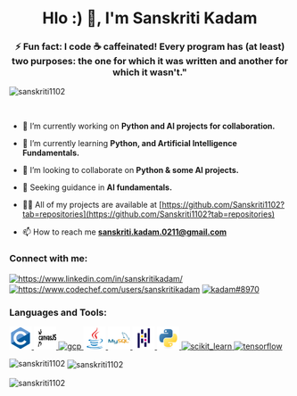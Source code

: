 
<h1 align="center">Hlo :) 👋, I'm Sanskriti Kadam</h1>
<h3 align="center">⚡ Fun fact: I code ☕️ caffeinated! Every program has (at least) two purposes: the one for which it was written and another for which it wasn't."</h3>

<p align="left"> <img src="https://komarev.com/ghpvc/?username=sanskriti1102&label=Profile%20views&color=0e75b6&style=flat" alt="sanskriti1102" /> </p>

<p align="left"> <a href="https://twitter.com/" target="blank"><img src="https://img.shields.io/twitter/follow/?logo=twitter&style=for-the-badge" alt="" /></a> </p>

- 🔭 I’m currently working on **Python and AI projects for collaboration.**

- 🌱 I’m currently learning **Python, and Artificial Intelligence Fundamentals.**

- 👯 I’m looking to collaborate on **Python & some AI projects.**

- 🤝 Seeking guidance in **AI fundamentals.**

- 👨‍💻 All of my projects are available at [https://github.com/Sanskriti1102?tab=repositories](https://github.com/Sanskriti1102?tab=repositories)

- 📫 How to reach me **sanskriti.kadam.0211@gmail.com**

<h3 align="left">Connect with me:</h3>
<p align="left">
<a href="https://linkedin.com/in/https://www.linkedin.com/in/sanskritikadam/" target="blank"><img align="center" src="https://raw.githubusercontent.com/rahuldkjain/github-profile-readme-generator/master/src/images/icons/Social/linked-in-alt.svg" alt="https://www.linkedin.com/in/sanskritikadam/" height="30" width="40" /></a>
<a href="https://www.codechef.com/users/https://www.codechef.com/users/sanskritikadam" target="blank"><img align="center" src="https://cdn.jsdelivr.net/npm/simple-icons@3.1.0/icons/codechef.svg" alt="https://www.codechef.com/users/sanskritikadam" height="30" width="40" /></a>
<a href="https://discord.gg/kadam#8970" target="blank"><img align="center" src="https://raw.githubusercontent.com/rahuldkjain/github-profile-readme-generator/master/src/images/icons/Social/discord.svg" alt="kadam#8970" height="30" width="40" /></a>
</p>

<h3 align="left">Languages and Tools:</h3>
<p align="left"> <a href="https://www.cprogramming.com/" target="_blank" rel="noreferrer"> <img src="https://raw.githubusercontent.com/devicons/devicon/master/icons/c/c-original.svg" alt="c" width="40" height="40"/> </a> <a href="https://canvasjs.com" target="_blank" rel="noreferrer"> <img src="https://raw.githubusercontent.com/Hardik0307/Hardik0307/master/assets/canvasjs-charts.svg" alt="canvasjs" width="40" height="40"/> </a> <a href="https://cloud.google.com" target="_blank" rel="noreferrer"> <img src="https://www.vectorlogo.zone/logos/google_cloud/google_cloud-icon.svg" alt="gcp" width="40" height="40"/> </a> <a href="https://www.java.com" target="_blank" rel="noreferrer"> <img src="https://raw.githubusercontent.com/devicons/devicon/master/icons/java/java-original.svg" alt="java" width="40" height="40"/> </a> <a href="https://www.mysql.com/" target="_blank" rel="noreferrer"> <img src="https://raw.githubusercontent.com/devicons/devicon/master/icons/mysql/mysql-original-wordmark.svg" alt="mysql" width="40" height="40"/> </a> <a href="https://pandas.pydata.org/" target="_blank" rel="noreferrer"> <img src="https://raw.githubusercontent.com/devicons/devicon/2ae2a900d2f041da66e950e4d48052658d850630/icons/pandas/pandas-original.svg" alt="pandas" width="40" height="40"/> </a> <a href="https://www.python.org" target="_blank" rel="noreferrer"> <img src="https://raw.githubusercontent.com/devicons/devicon/master/icons/python/python-original.svg" alt="python" width="40" height="40"/> </a> <a href="https://scikit-learn.org/" target="_blank" rel="noreferrer"> <img src="https://upload.wikimedia.org/wikipedia/commons/0/05/Scikit_learn_logo_small.svg" alt="scikit_learn" width="40" height="40"/> </a> <a href="https://www.tensorflow.org" target="_blank" rel="noreferrer"> <img src="https://www.vectorlogo.zone/logos/tensorflow/tensorflow-icon.svg" alt="tensorflow" width="40" height="40"/> </a> </p>

<p><img align="left" src="https://github-readme-stats.vercel.app/api/top-langs?username=sanskriti1102&show_icons=true&locale=en&layout=compact" alt="sanskriti1102" /></p>

<p>&nbsp;<img align="center" src="https://github-readme-stats.vercel.app/api?username=sanskriti1102&show_icons=true&locale=en" alt="sanskriti1102" /></p>

<p><img align="center" src="https://github-readme-streak-stats.herokuapp.com/?user=sanskriti1102&" alt="sanskriti1102" /></p>
